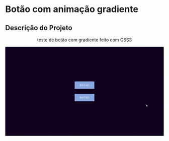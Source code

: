<h1>Botão com animação gradiente</h1>
<h2>Descrição do Projeto</h2>
<p align="center">teste de botão com gradiente feito com CSS3</p>
<img src="demonstração.gif" alt="demonstração do site">